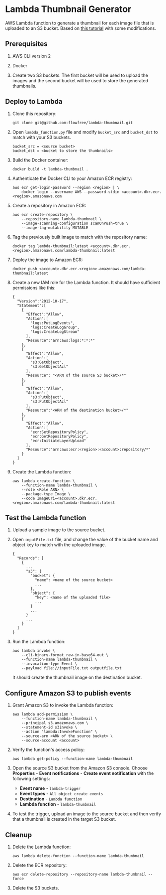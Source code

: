 Lambda Thumbnail Generator
==========================

AWS Lambda function to generate a thumbnail for each image file that is uploaded to an S3 bucket. Based on [this tutorial](https://docs.aws.amazon.com/lambda/latest/dg/with-s3-tutorial.html) with some modifications.

Prerequisites
-------------

1. AWS CLI version 2

2. Docker

3. Create two S3 buckets. The first bucket will be used to upload the images and the second bucket will be used to store the generated thumbnails.

Deploy to Lambda
----------------

1.  Clone this repository:
        
        git clone git@github.com:flowfree/lambda-thumbnail.git

2.  Open `lambda_function.py` file and modify `bucket_src` and `bucket_dst` to match with your S3 buckets.

        bucket_src = <source bucket>
        bucket_dst = <bucket to store the thumbnails>

3.  Build the Docker container:

        docker build -t lambda-thumbnail .

4.  Authenticate the Docker CLI to your Amazon ECR registry:

        aws ecr get-login-password --region <region> | \
            docker login --username AWS --password-stdin <account>.dkr.ecr.<region>.amazonaws.com

5.  Create a repository in Amazon ECR:

        aws ecr create-repository \
            --repository-name lambda-thumbnail \
            --image-scanning-configuration scanOnPush=true \
            --image-tag-mutability MUTABLE

6.  Tag the previously built image to match with the repository name:

        docker tag lambda-thumbnail:latest <account>.dkr.ecr.<region>.amazonaws.com/lambda-thumbnail:latest

7.  Deploy the image to Amazon ECR:

        docker push <account>.dkr.ecr.<region>.amazonaws.com/lambda-thumbnail:latest

8.  Create a new IAM role for the Lambda function. It should have sufficient permissions like this:

        {
          "Version":"2012-10-17",
          "Statement":[
            {
              "Effect":"Allow",
              "Action":[
                "logs:PutLogEvents",
                "logs:CreateLogGroup",
                "logs:CreateLogStream"
              ],
              "Resource":"arn:aws:logs:*:*:*"
            },
            {
              "Effect":"Allow",
              "Action":[
                "s3:GetObject",
                "s3:GetObjectAcl"
              ],
              "Resource": "<ARN of the source S3 bucket>/*"
            },
            {
              "Effect":"Allow",
              "Action":[
                "s3:PutObject",
                "s3:PutObjectAcl"
              ],
              "Resource":"<ARN of the destination bucket>/*"
            },
            {
              "Effect":"Allow",
              "Action":[
                "ecr:SetRepositoryPolicy",
                "ecr:GetRepositoryPolicy",
                "ecr:InitiateLayerUpload"
              ],
              "Resource":"arn:aws:ecr:<region>:<account>:repository/*"
            }
          ]
        }

9.  Create the Lambda function:

        aws lambda create-function \
            --function-name lambda-thumbnail \
            --role <Role ARN> \
            --package-type Image \
            --code ImageUri=<account>.dkr.ecr.<region>.amazonaws.com/lambda-thumbnail:latest 


Test the Lambda function
------------------------

1.  Upload a sample image to the source bucket.

2.  Open `inputFile.txt` file, and change the value of the bucket name and object key to match with the uploaded image.

        {
          "Records": [
            {
              ...
              "s3": {
                "bucket": {
                  "name": <name of the source bucket>
                  ...
                },
                "object": {
                  "key": <name of the uploaded file>
                  ...
                }
                ...
              }
              ...
            }
          ]
        }

3.  Run the Lambda function:

        aws lambda invoke \
            --cli-binary-format raw-in-base64-out \
            --function-name lambda-thumbnail \
            --invocation-type Event \
            --payload file://inputFile.txt outputfile.txt

    It should create the thumbnail image on the destination bucket.


Configure Amazon S3 to publish events
-------------------------------------

1.  Grant Amazon S3 to invoke the Lambda function:

        aws lambda add-permission \
            --function-name lambda-thumbnail \
            --principal s3.amazonaws.com \
            --statement-id s3invoke \
            --action "lambda:InvokeFunction" \
            --source-arn <ARN of the source bucket> \
            --source-account <account>

2.  Verify the function's access policy:

        aws lambda get-policy --function-name lambda-thumbnail

3.  Open the source S3 bucket from the Amazon S3 console. Choose **Properties** - **Event notifications** - **Create event notification** with the following settings:

    - **Event name** - `lambda-trigger`
    - **Event types** - `All object create events`
    - **Destination** - `Lambda function`
    - **Lambda function** - `lambda-thumbnail`

4.  To test the trigger, upload an image to the source bucket and then verify that a thumbnail is created in the target S3 bucket.

Cleanup
-------

1.  Delete the Lambda function:

        aws lambda delete-function --function-name lambda-thumbnail

2.  Delete the ECR repository:

        aws ecr delete-repository --repository-name lambda-thumbnail --force

3.  Delete the S3 buckets.

